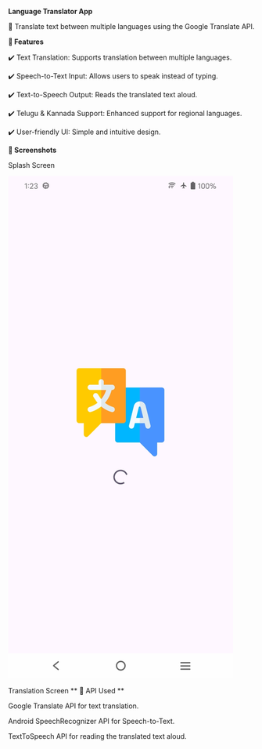**Language Translator App**

🔹 Translate text between multiple languages using the Google Translate API.

**📌 Features**

✔️ Text Translation: Supports translation between multiple languages.

✔️ Speech-to-Text Input: Allows users to speak instead of typing.

✔️ Text-to-Speech Output: Reads the translated text aloud.

✔️ Telugu & Kannada Support: Enhanced support for regional languages.

✔️ User-friendly UI: Simple and intuitive design.


**📱 Screenshots**


Splash Screen

![img_alt](https://github.com/Jay-reddy-adv/Language-Translator-Application/blob/d6536f3d45cd419700e9ad269b4183dd1e4d82e0/splashscreen.jpg)


Translation Screen
**
🔗 API Used
**

Google Translate API for text translation.

Android SpeechRecognizer API for Speech-to-Text.

TextToSpeech API for reading the translated text aloud.

